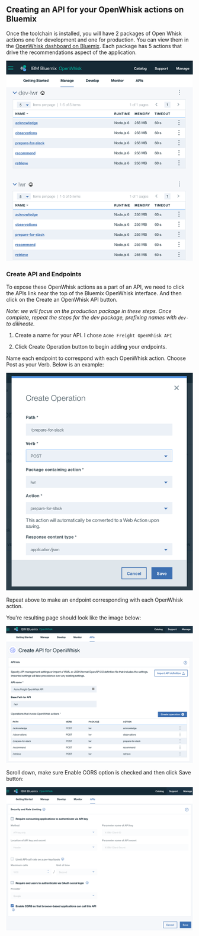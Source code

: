 Creating an API for your OpenWhisk actions on Bluemix
---

Once the toolchain is installed, you will have 2 packages of Open Whisk actions one for development and one for production. You can view them in the [OpenWhisk dashboard on Bluemix](https://console.ng.bluemix.net/openwhisk/manage/actions). Each package has 5 actions that drive the recommendations aspect of the application.

![OpenWhisk Actions](readme-assets/actions.png)

### Create API and Endpoints

To expose these OpenWhisk actions as a part of an API, we need to click the APIs link near the top of the Bluemix OpenWhisk interface. And then click on the Create an OpenWhisk API button.

*Note: we will focus on the production package in these steps. Once complete, repeat the steps for the dev package, prefixing names with `dev-` to dilineate.*

1. Create a name for your API. I chose `Acme Freight OpenWhisk API`

2. Click Create Operation button to begin adding your endpoints.

Name each endpoint to correspond with each OpenWhisk action. Choose Post as your Verb. Below is an example:

![Create operation endpoings](readme-assets/endpoint-modal.png)

Repeat above to make an endpoint corresponding with each OpenWhisk action.

You're resulting page should look like the image below:

![API create](readme-assets/create-api.png)

Scroll down, make sure Enable CORS option is checked and then click Save button:

![API save](readme-assets/save-api.png)

